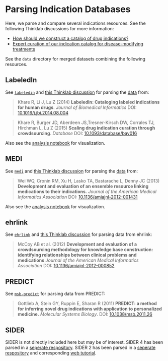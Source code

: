 # Parsing Indication Databases

Here, we parse and compare several indications resources. See the following Thinklab discussions for more information:

+ [How should we construct a catalog of drug indications?](https://dx.doi.org/10.15363/thinklab.d21)
+ [Expert curation of our indication catalog for disease-modifying treatments](https://dx.doi.org/10.15363/thinklab.d95)

See the `data` directory for merged datasets combining the following resources.

## LabeledIn

See [`labeledin`](labeledin) and [this Thinklab discussion](https://dx.doi.org/10.15363/thinklab.d46) for parsing the [data](http://ftp.ncbi.nlm.nih.gov/pub/lu/LabeledIn/) from:

> Khare R, Li J, Lu Z (2014) **LabeledIn: Cataloging labeled indications for human drugs**. *Journal of Biomedical Informatics* DOI: [10.1016/j.jbi.2014.08.004](https://dx.doi.org/10.1016/j.jbi.2014.08.004)

> Khare R, Burger JD, Aberdeen JS,Tresner-Kirsch DW, Corrales TJ, Hirchman L, Lu Z (2015) **Scaling drug indication curation through crowdsourcing**. *Database* DOI: [10.1093/database/bav016](https://dx.doi.org/10.1093/database/bav016)

Also see the [analysis notebook](http://git.dhimmel.com/indications/labeledin/) for visualization.

## MEDI

See [`medi`](medi) and [this Thinklab discussion](https://dx.doi.org/10.15363/thinklab.d31) for parsing the [data](http://knowledgemap.mc.vanderbilt.edu/research/content/MEDI) from:

> Wei WQ, Cronin RM, Xu H, Lasko TA, Bastarache L, Denny JC (2013) **Development and evaluation of an ensemble resource linking medications to their indications.** *Journal of the American Medical Informatics Association* DOI: [10.1136/amiajnl-2012-001431](http://dx.doi.org/10.1136/amiajnl-2012-001431)

Also see the [analysis notebook](http://git.dhimmel.com/indications/medi/) for visualization.

## ehrlink

See [`ehrlink`](ehrlink) and [this Thinklab discussion](https://dx.doi.org/10.15363/thinklab.d62) for parsing data from ehrlink:

> McCoy AB et al. (2012) **Development and evaluation of a crowdsourcing methodology for knowledge base construction: identifying relationships between clinical problems and medications** *Journal of the American Medical Informatics Association* DOI: [10.1136/amiajnl-2012-000852](https://dx.doi.org/10.1136/amiajnl-2012-000852)

## PREDICT

See [`msb-predict`](msb-predict) for parsing data from PREDICT:

> Gottlieb A, Stein GY, Ruppin E, Sharan R (2011) **PREDICT: a method for inferring novel drug indications with application to personalized medicine.** *Molecular Systems Biology*. DOI: [10.1038/msb.2011.26](https://dx.doi.org/10.1038/msb.2011.26)

## SIDER

SIDER is not directly included here but may be of interest. SIDER 4 has been parsed in a [seperate respository](https://github.com/dhimmel/SIDER4). SIDER 2 has been parsed in a [seperate respository](https://github.com/dhimmel/SIDER2) and corresponding [web tutorial](http://git.dhimmel.com/SIDER2/).

